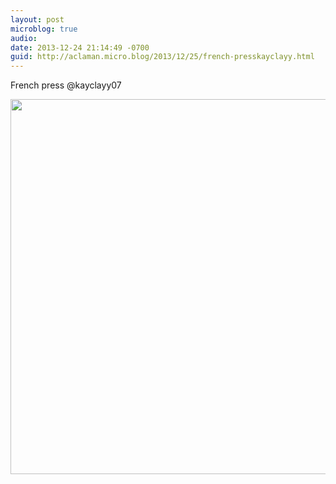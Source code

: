 ```yaml
---
layout: post
microblog: true
audio: 
date: 2013-12-24 21:14:49 -0700
guid: http://aclaman.micro.blog/2013/12/25/french-presskayclayy.html
---
```

French press
@kayclayy07

<img src="http://micro.alexclaman.com/uploads/2018/a9a0ae5002.jpg" width="600" height="600" />
